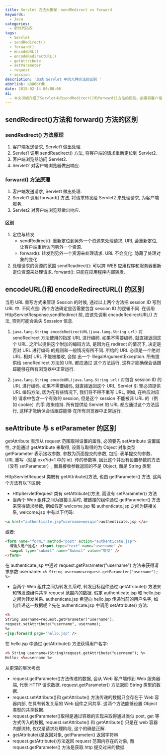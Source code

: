 ```yaml
---
title: Servlet 方法大揭秘：sendRedirect vs forward
keywords:
  - Java
categories:
  - 新时代码农
tags:
  - Servlet
  - sendRedirect()
  - forward()
  - encodeURL()
  - encodeRedirectURL()
  - getAttribute
  - setParameter
  - request
  - session
description: '总结 Servlet 中的几种方法的区别 '
abbrlink: a886bfdb
date: 2015-02-14 00:00:00
ai:
  - 本文详细介绍了Servlet中的sendRedirect()和forward()方法的区别。前者将客户端请求重新定位到另一个资源处理，而后者则在应用程序内部转发请求，保持URL不变。此外，文中还对比了encodeURL()与encodeRedirectURL()的用法以及seAttribute与setParameter的区别。重点在于阐述了getAttribute与getParameter在HttpServletRequest中的应用，包括链接和转发场景下的参数传递方式。
---
```


<!-- more -->

## sendRedirect()方法和 forward() 方法的区别

### sendRedirect() 方法原理

1. 客户端发送请求, Servlet1 做出处理.
2. Servlet1 调用 sendReadirect() 方法, 将客户端的请求重新定位到 Servlet2.
3. 客户端浏览器访问 Servlet2.
4. Servlet2 对客户端浏览器做出响应.

### forward() 方法原理

1. 客户端发送请求, Servlet1 做出处理.
2. Servlet1 调用 forward() 方法, 将请求转发给 Servlet2 来处理请求, 为客户端服务.
3. Servlet2 对客户端浏览器做出响应.

#### 区别

1. 定位与转发
   - sendRedirect(): 重新定位到另外一个资源来处理请求, URL 会重新定位, 让客户端重新访问另外一个资源.
   - forward(): 转发到另外一个资源来处理请求. URL 不会变化. 隐藏了处理对象的变化.
2. 处理请求的资源的范围
   sendReadirect(): 可以跨 WEB 应用程序和服务器重新定位资源来处理请求.
   forward(): 只能在应用程序内部转发.

## encodeURL()和 encodeRedirectURL() 的区别

当用 URL 重写方式来管理 Session 的时候, 通过以上两个方法把 session ID 写到 URL 中.
不同点是: 两个方法确定是否需要包含 session ID 的逻辑不同.
在调用 HttpServletResponse.sendRedirect 前, 应该先调用 encodeRedirectURL() 方法, 否则可能会丢失 Sesssion 信息.

1. `java.lang.String encodeRedirectURL(java.lang.String url)`
   对 sendRedirect 方法使用的指定 URL 进行编码. 如果不需要编码, 就直接返回这个 URL. 之所以提供这个附加的编码方法, 是因为在 redirect 的情况下,
   决定是否对 URL 进行编码 的规则和一般情况有所不同. 所给的 URL 必须是一个绝对 URL. 相对 URL 不能被接收, 会抛 出一个
   IllegalArgumentException. 所有提供给 sendRedirect 方法的 URL 都应通过 这个方法运行, 这样才能确保会话跟踪能够在所有浏览器中正常运行.

2. `java.lang.String encodeURL(java.lang.String url)`
   对包含 session ID 的 URL 进行编码. 如果不需要编码, 就直接返回这个 URL. Servlet 引 擎必须提供 URL 编码方法, 因为在有些情况下, 我们将不得不重写
   URL, 例如, 在响应对应的 请求中包含一个有效的 session, 但是这个 session 不能被非 URL 的（例如 cookie）的手 段来维持. 所有提供给 Servlet 的
   URL 都应通过这个方法运行, 这样才能确保会话跟踪能够 在所有浏览器中正常运行.

## seAttribute 与 s etParameter 的区别

getAttribute 表示从 request 范围取得设置的属性, 必须要先 setAttribute 设置属性, 才能通过 getAttribute 来取得, 设置与取得的为 Object 对象类型
getParameter 表示接收参数, 参数为页面提交的参数, 包括: 表单提交的参数、URL 重写（就是 xxx?id=1 中的 id）传的参数等, 因此这个并没有设置参数的方法（没有
setParameter）, 而且接收参数返回的不是 Object, 而是 String 类型

HttpServletRequest 类既有 getAttribute()方法, 也由 getParameter() 方法, 这两个方法有以下区别:

- HttpServletRequest 类有 setAttribute()方法, 而没有 setParameter() 方法
- 当两个 Web 组件之间为链接关系时, 被链接的组件通过 getParameter() 方法来获得请求参数, 例如假定 welcome.jsp 和 authenticate.jsp 之间为链接关系,
  welcome.jsp 中有以下代码:

```html
<a href="authenticate.jsp?username=weiqin">authenticate.jsp </a>
```

或者:

```html
<form name="form1" method="post" action="authenticate.jsp">
  请输入用户姓名: <input type="text" name="username" />
  <input type="submit" name="Submit" value="提交" />
</form>
```

在 authenticate.jsp 中通过 request.getParameter("username") 方法来获得请求参数 username:
`<% String username=request.getParameter("username"); %>`

- 当两个 Web 组件之间为转发关系时, 转发目标组件通过 getAttribute() 方法来和转发源组件共享 request 范围内的数据. 假定 authenticate.jsp 和
  hello.jsp 之间为转发关系. authenticate.jsp 希望向 hello.jsp 传递当前的用户名字, 如何传递这一数据呢？先在 authenticate.jsp 中调用
  setAttribute() 方法:

```xml
<%
String username=request.getParameter("username");
request.setAttribute("username", username);
%>
<jsp:forward page="hello.jsp" />
```

在 hello.jsp 中通过 getAttribute() 方法获得用户名字:

```xml
<% String username=(String)request.getAttribute("username"); %>
Hello: <%=username %>
```

从更深的层次考虑

- request.getParameter()方法传递的数据, 会从 Web 客户端传到 Web 服务器端, 代表 HTTP 请求数据. request.getParameter() 方法返回 String 类型的数据.
- request.setAttribute()和 getAttribute() 方法传递的数据只会存在于 Web 容器内部, 在具有转发关系的 Web 组件之间共享. 这两个方法能够设置
  Object 类型的共享数据.
- request.getParameter()取得是通过容器的实现来取得通过类似 post, get 等方式传入的数据, request.setAttribute() 和 getAttribute() 只是在 web
  容器内部流转, 仅仅是请求处理阶段, 这个的确是正解.
- getAttribute()是返回对象, getParameter() 返回字符串
- request.getAttribute()方法返回 request 范围内存在的对象, 而 request.getParameter() 方法是获取 http 提交过来的数据.
